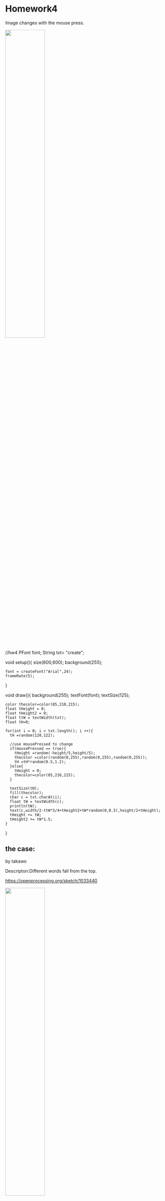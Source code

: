 # Homework4
Image changes with the mouse press. 
<!-- ![](https://github.com/dataiyang6/CreativeCodingHomework/blob/main/HW4/hw4.png) -->
<img src="https://github.com/dataiyang6/CreativeCodingHomework/blob/main/HW4/hw4.png" width="50%">

  //hw4
  PFont font;
  String txt= "create";

  void setup(){
    size(600,600);
    background(255);

    font = createFont("Arial",24);
    frameRate(5);
  }

  void draw(){
    background(255);
    textFont(font);
    textSize(125);

    color thecolor=color(85,210,215);
    float tHeight = 0;
    float tHeight2 = 0;
    float ttW = textWidth(txt);
    float tH=0;

    for(int i = 0; i < txt.length(); i ++){
      tH =random(120,122);

      //use mousePressed to change
      if(mousePressed == true){
        tHeight =random(-height/5,height/5);
        thecolor =color(random(0,255),random(0,255),random(0,255));
        tH =tH*random(0.5,1.2);
      }else{
        tHeight = 0;
        thecolor=color(85,210,215);
      }

      textSize(tH);
      fill(thecolor);
      char c = txt.charAt(i);
      float tW = textWidth(c);
      println(tW);
      text(c,width/2-ttW*3/4+tHeight2+tW*random(0,0.5),height/2+tHeight);
      tHeight += tW;
      tHeight2 += tW*1.5;
    }    
  }
## the case:

by takawo

Descripton:Different words fall from the top.

https://openprocessing.org/sketch/1033440

<!-- ![](https://github.com/dataiyang6/CreativeCodingHomework/blob/main/HW4/case.png) -->
<img src="https://github.com/dataiyang6/CreativeCodingHomework/blob/main/HW4/case.png" width="50%">
